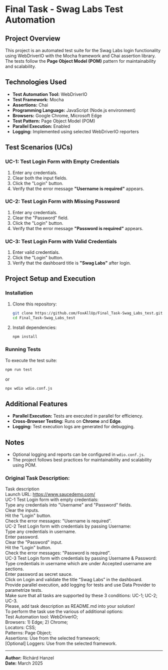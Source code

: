 # Final Task - Swag Labs Test Automation

## Project Overview
This project is an automated test suite for the Swag Labs login functionality using WebDriverIO with the Mocha framework and Chai assertion library. The tests follow the **Page Object Model (POM)** pattern for maintainability and scalability.

## Technologies Used
- **Test Automation Tool:** WebDriverIO
- **Test Framework:** Mocha
- **Assertions:** Chai
- **Programming Language:** JavaScript (Node.js environment)
- **Browsers:** Google Chrome, Microsoft Edge
- **Test Pattern:** Page Object Model (POM)
- **Parallel Execution:** Enabled
- **Logging:** Implemented using selected WebDriverIO reporters

## Test Scenarios (UCs)
### **UC-1: Test Login Form with Empty Credentials**
1. Enter any credentials.
2. Clear both the input fields.
3. Click the "Login" button.
4. Verify that the error message **"Username is required"** appears.

### **UC-2: Test Login Form with Missing Password**
1. Enter any credentials.
2. Clear the "Password" field.
3. Click the "Login" button.
4. Verify that the error message **"Password is required"** appears.

### **UC-3: Test Login Form with Valid Credentials**
1. Enter valid credentials.
3. Click the "Login" button.
4. Verify that the dashboard title is **"Swag Labs"** after login.

## Project Setup and Execution
### **Installation**
1. Clone this repository:
   ```sh
   git clone https://github.com/FoxAllUp/Final_Task-Swag_Labs_test.git
   cd Final_Task-Swag_Labs_test
   ```
2. Install dependencies:
   ```sh
   npm install
   ```

### **Running Tests**
To execute the test suite:
```sh
npm run test
```
or
```sh
npx wdio wdio.conf.js
```

## Additional Features
- **Parallel Execution:** Tests are executed in parallel for efficiency.
- **Cross-Browser Testing:** Runs on **Chrome** and **Edge**.
- **Logging:** Test execution logs are generated for debugging.

## Notes
- Optional logging and reports can be configured in `wdio.conf.js`.
- The project follows best practices for maintainability and scalability using POM.

### Original Task Description:
Task description  
Launch URL: https://www.saucedemo.com/  
UC-1 Test Login form with empty credentials:  
Type any credentials into "Username" and "Password" fields.  
Clear the inputs.  
Hit the "Login" button.  
Check the error messages: "Username is required".  
UC-2 Test Login form with credentials by passing Username:  
Type any credentials in username.  
Enter password.  
Clear the "Password" input.  
Hit the "Login" button.  
Check the error messages: "Password is required".  
UC-3 Test Login form with credentials by passing Username & Password:  
Type credentials in username which are under Accepted username are sections.  
Enter password as secret sauce.  
Click on Login and validate the title “Swag Labs” in the dashboard.  
Provide parallel execution, add logging for tests and use Data Provider to parametrize tests.  
Make sure that all tasks are supported by these 3 conditions: UC-1; UC-2; UC-3.  
Please, add task description as README.md into your solution!  
To perform the task use the various of additional options:  
Test Automation tool: WebDriverIO;  
Browsers: 1) Edge; 2) Chrome;  
Locators: CSS;  
Patterns: Page Object;  
Assertions: Use from the selected framework;  
[Optional] Loggers: Use from the selected framework.  

---
**Author:** Richárd Hanzel  
**Date:** March 2025
